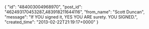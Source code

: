  {
   "id": "484003004968970",
   "post_id": "462493170453287_483918211644116",
   "from_name": "Scott Duncan",
   "message": "If YOU signed it, YES YOU ARE surety. YOU SIGNED.",
   "created_time": "2013-02-22T21:19:17+0000"
 }
